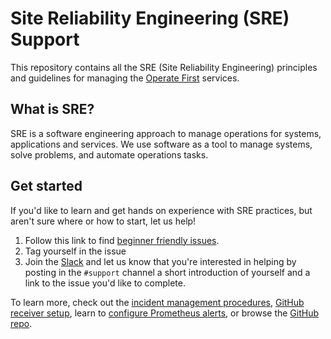 # Site Reliability Engineering (SRE) Support

This repository contains all the SRE (Site Reliability Engineering) principles and guidelines for managing the [Operate  First](https://operate-first.github.io/) services.

## What is SRE?

SRE is a software engineering approach to manage operations for systems, applications and services. We use software as a tool to manage systems, solve problems, and automate operations tasks.

## Get started

If you'd like to learn and get hands on experience with SRE practices, but aren't sure where or how to start, let us help!

1. Follow this link to find [beginner friendly issues](https://github.com/operate-first/support/issues?q=is%3Aopen+is%3Aissue+label%3A%22good+first+issue%22).
2. Tag yourself in the issue
3. Join the [Slack](https://join.slack.com/t/operatefirst/shared_invite/zt-o2gn4wn8-O39g7sthTAuPCvaCNRnLww) and let us know that you're interested in helping by posting in the `#support` channel a short introduction of yourself and a link to the issue you'd like to complete.

To learn more, check out the [incident management procedures](https://www.operate-first.cloud/operations/sre/incident-management/incident-management-procedure.md), [GitHub receiver setup](https://www.operate-first.cloud/operations/sre/incident-management/github-receiver-setup.md), learn to [configure Prometheus alerts](https://www.operate-first.cloud/operations/sre/incident-management/configure-prometheus-alerts.md), or browse the [GitHub repo](https://github.com/operate-first/support).
